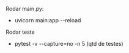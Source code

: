 Rodar main.py:
* uvicorn main:app --reload

Rodar teste
* pytest -v --capture=no -n 5 (qtd de testes)